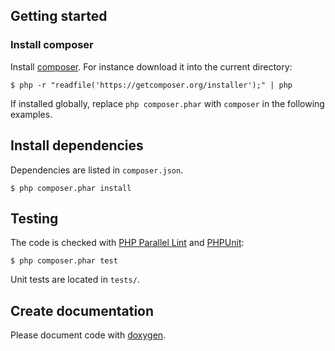 ## Getting started

### Install composer

Install [composer](https://getcomposer.org/). For instance download it into
the current directory:

    $ php -r "readfile('https://getcomposer.org/installer');" | php

If installed globally, replace `php composer.phar` with `composer` in the
following examples.

## Install dependencies

Dependencies are listed in `composer.json`. 

    $ php composer.phar install 

## Testing

The code is checked with [PHP Parallel Lint](https://github.com/JakubOnderka/PHP-Parallel-Lint) and [PHPUnit](https://phpunit.de/):

    $ php composer.phar test

Unit tests are located in `tests/`.

## Create documentation

Please document code with [doxygen](http://www.stack.nl/~dimitri/doxygen/).

